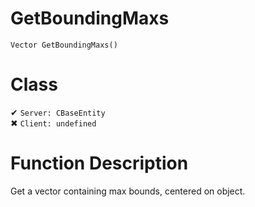 # GetBoundingMaxs
```
Vector GetBoundingMaxs()
```
# Class
✔ `Server: CBaseEntity`  
✖ `Client: undefined`  

# Function Description
Get a vector containing max bounds, centered on object.
